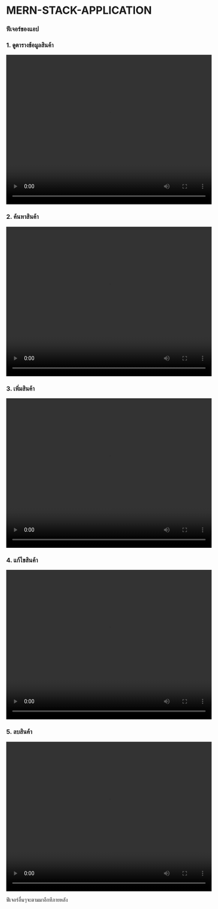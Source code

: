 # MERN-STACK-APPLICATION

### ฟีเจอร์ของแอป

<div>
<h3>1. ดูตารางข้อมูลสินค้า</h3>
<video width="550px" height="400px" controls loop>
<source src="./preview/videos/features1.mp4" type="video/mp4">
</video>
</div>

<div>
<h3>2. ค้นหาสินค้า</h3>
<video width="550px" height="400px" controls loop>
<source src="./preview/videos/features2.mp4" type="video/mp4">
</video>
</div>

<div>
<h3>3. เพิ่มสินค้า</h3>
<video width="550px" height="400px" controls loop>
<source src="./preview/videos/features3.mp4" type="video/mp4">
</video>
</div>

<div>
<h3>4. แก้ไขสินค้า</h3>
<video width="550px" height="400px" controls loop>
<source src="./preview/videos/features4.mp4" type="video/mp4">
</video>
</div>

<div>
<h3>5. ลบสินค้า</h3>
<video width="550px" height="400px" controls loop>
<source src="./preview/videos/features5.mp4" type="video/mp4">
</video>
</div>

<p>ฟีเจอร์อื่นๆจะตามมาอีกทีภายหลัง</p>